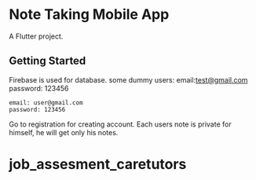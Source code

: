 # Note Taking Mobile App

A Flutter project.

## Getting Started

Firebase is used for database.
some dummy users:
    email:test@gmail.com
    password: 123456

    email: user@gmail.com
    password: 123456

Go to registration for creating account.
Each users note is private for himself, he will get only his notes.


# job_assesment_caretutors
